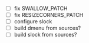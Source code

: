 - [ ] fix SWALLOW_PATCH
- [ ] fix RESIZECORNERS_PATCH
- [ ] configure slock
- [ ] build dmenu from sources?
- [ ] build slock from sources?
